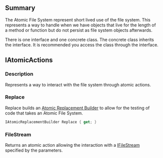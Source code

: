 <!--bl
(filemeta
    (title "Atomic File System"))
/bl-->

## Summary

The Atomic File System represent short lived use of the file system. This represents a way to handle when we have objects that live for the length of a method or function but do not persist as file system objects afterwards.

There is one interface and one concrete class. The concrete class inherits the interface. It is recommended you access the class through the interface.

## IAtomicActions

### Description

 Represents a way to interact with the file system through atomic actions.

### Replace

Replace builds an [Atomic Replacement Builder](#atomc-replacement-builder) to allow for the testing of code that takes an Atomic File System.

```csharp
IAtomicReplacementBuilder Replace { get; }
```

### FileStream

Returns an atomic action allowing the interaction with a [IFileStream](#file-stream) specified by the parameters.

